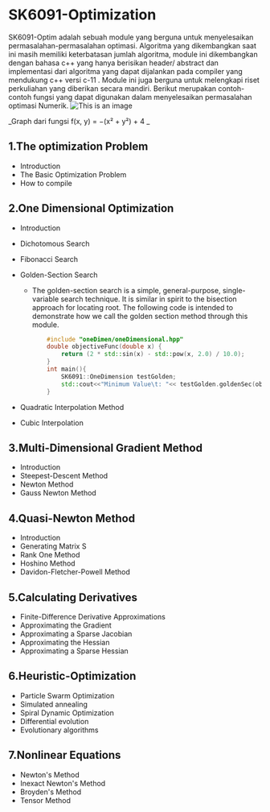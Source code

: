 # SK6091-Optimization
  SK6091-Optim adalah sebuah module yang berguna untuk menyelesaikan permasalahan-permasalahan optimasi. Algoritma yang dikembangkan saat ini masih memiliki keterbatasan jumlah algoritma, module ini dikembangkan dengan bahasa c++ yang hanya berisikan header/ abstract dan implementasi dari algoritma yang dapat dijalankan pada compiler yang mendukung c++ versi c-11 . Module ini juga berguna untuk melengkapi riset perkuliahan yang diberikan secara mandiri. Berikut merupakan contoh-contoh fungsi yang dapat digunakan dalam menyelesaikan permasalahan optimasi Numerik. 
  ![This is an image](https://upload.wikimedia.org/wikipedia/commons/7/72/Max_paraboloid.svg)
  
  _Graph dari fungsi  f(x, y) = −(x² + y²) + 4 _

## 1.The optimization Problem
  - Introduction
  - The Basic Optimization Problem 
  - How to compile 
## 2.One Dimensional Optimization
  - Introduction
  - Dichotomous Search
  - Fibonacci Search
  - Golden-Section Search
    - The golden-section search is a simple, general-purpose, single-variable search technique. It is similar in spirit to the bisection approach for locating root. The following code is intended to demonstrate how we call the golden section method through this module. 
        ```c++
            #include "oneDimen/oneDimensional.hpp"
            double objectiveFunc(double x) {
	            return (2 * std::sin(x) - std::pow(x, 2.0) / 10.0);
            }
            int main(){
                SK6091::OneDimension testGolden;
	            std::cout<<"Minimum Value\t: "<< testGolden.goldenSec(objectiveFunc, 0.0, 4.0, 100, 0.00001);
            }
        ```
    
  - Quadratic Interpolation Method
  - Cubic Interpolation 
## 3.Multi-Dimensional Gradient Method
  - Introduction
  - Steepest-Descent Method
  - Newton Method
  - Gauss Newton Method
## 4.Quasi-Newton Method 
  - Introduction 
  - Generating Matrix S
  - Rank One Method 
  - Hoshino Method
  - Davidon-Fletcher-Powell Method
## 5.Calculating Derivatives
  - Finite-Difference Derivative Approximations
  - Approximating the Gradient
  - Approximating a Sparse Jacobian
  - Approximating the Hessian
  - Approximating a Sparse Hessian
## 6.Heuristic-Optimization
  - Particle Swarm Optimization
  - Simulated annealing
  - Spiral Dynamic Optimization
  - Differential evolution
  - Evolutionary algorithms
## 7.Nonlinear Equations
  - Newton's Method
  - Inexact Newton's Method
  - Broyden's Method
  - Tensor Method 
